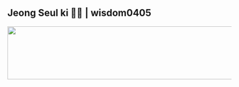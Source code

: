 ## Jeong Seul ki 🏄‍♂️ | wisdom0405

<a href="https://github.com/devxb/gitanimals">
  <img
    src="https://render.gitanimals.org/lines/wisdom0405?pet-id=602507447395378128"
    width="600"
    height="120"
  />
</a>


<!--
**wisdom0405/wisdom0405** is a ✨ _special_ ✨ repository because its `README.md` (this file) appears on your GitHub profile.

Here are some ideas to get you started:

- 🔭 I’m currently working on ...
- 🌱 I’m currently learning ...
- 👯 I’m looking to collaborate on ...
- 🤔 I’m looking for help with ...
- 💬 Ask me about ...
- 📫 How to reach me: ...
- 😄 Pronouns: ...
- ⚡ Fun fact: ...
-->
